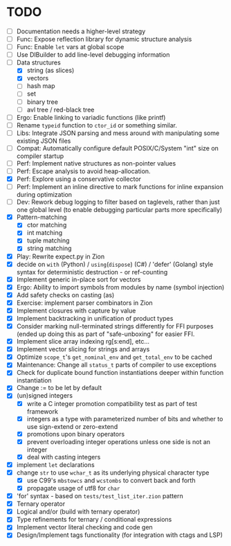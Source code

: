 # TODO

- [ ] Documentation needs a higher-level strategy
- [ ] Func: Expose reflection library for dynamic structure analysis
- [ ] Func: Enable `let` vars at global scope
- [ ] Use DIBuilder to add line-level debugging information
- [ ] Data structures
  - [x] string (as slices)
  - [x] vectors
  - [ ] hash map
  - [ ] set
  - [ ] binary tree
  - [ ] avl tree / red-black tree
- [ ] Ergo: Enable linking to variadic functions (like printf)
- [ ] Rename `typeid` function to `ctor_id` or something similar.
- [ ] Libs: Integrate JSON parsing and mess around with manipulating some existing JSON files
- [ ] Compat: Automatically configure default POSIX/C/System "int" size on compiler startup
- [ ] Perf: Implement native structures as non-pointer values
- [ ] Perf: Escape analysis to avoid heap-allocation.
- [x] Perf: Explore using a conservative collector
- [ ] Perf: Implement an inline directive to mark functions for inline expansion during optimization
- [ ] Dev: Rework debug logging to filter based on taglevels, rather than just one global level (to enable debugging particular parts more specifically)
- [x] Pattern-matching
  - [x] ctor matching
  - [x] int matching
  - [x] tuple matching
  - [x] string matching
- [x] Play: Rewrite expect.py in Zion
- [x] decide on `with` (Python) / `using`(`dispose`) (C#) / 'defer' (Golang) style syntax for deterministic destruction - or ref-counting
- [x] Implement generic in-place sort for vectors
- [x] Ergo: Ability to import symbols from modules by name (symbol injection)
- [x] Add safety checks on casting (as)
- [x] Exercise: implement parser combinators in Zion
- [x] Implement closures with capture by value
- [x] Implement backtracking in unification of product types
- [x] Consider marking null-terminated strings differently for FFI purposes (ended up doing this as part of "safe-unboxing" for easier FFI.
- [x] Implement slice array indexing rg[s:end], etc...
- [x] Implement vector slicing for strings and arrays
- [x] Optimize `scope_t`'s `get_nominal_env` and `get_total_env` to be cached
- [x] Maintenance: Change all `status_t` parts of compiler to use exceptions
- [x] Check for duplicate bound function instantiations deeper within function instantiation
- [x] Change := to be let by default
- [x] (un)signed integers
  - [x] write a C integer promotion compatibility test as part of test framework
  - [x] integers as a type with parameterized number of bits and whether to use
    sign-extend or zero-extend
  - [x] promotions upon binary operators
  - [x] prevent overloading integer operations unless one side is not an integer
  - [x] deal with casting integers
- [x] implement `let` declarations
- [x] change `str` to use `wchar_t` as its underlying physical character type
  - [x] use C99's `mbstowcs` and `wcstombs` to convert back and forth
  - [x] propagate usage of utf8 for `char`
- [x] 'for' syntax - based on `tests/test_list_iter.zion` pattern
- [x] Ternary operator
- [x] Logical and/or (build with ternary operator)
- [x] Type refinements for ternary / conditional expressions
- [x] Implement vector literal checking and code gen
- [x] Design/Implement tags functionality (for integration with ctags and LSP)
